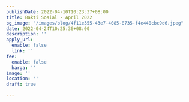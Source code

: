 ```yaml
---
publishDate: 2022-04-10T10:23:37+08:00
title: Bakti Sosial - April 2022
bg_image: "/images/blog/4f11e355-43e7-4085-8735-f4e440cbc9d6.jpeg"
date: 2022-04-24T10:25:36+08:00
description: ''
apply_url:
  enable: false
  link: ''
fee:
  enable: false
  harga: ''
image: ''
location: ''
draft: true

---
```

